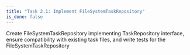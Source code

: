 ```yaml
---
title: "Task 2.1: Implement FileSystemTaskRepository"
is_done: false
---
```


Create FileSystemTaskRepository implementing TaskRepository interface, ensure compatibility with existing task files, and write tests for the FileSystemTaskRepository
